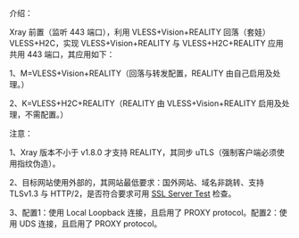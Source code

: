 介绍：

Xray 前置（监听 443 端口），利用 VLESS+Vision+REALITY 回落（套娃） VLESS+H2C，实现 VLESS+Vision+REALITY 与 VLESS+H2C+REALITY 应用共用 443 端口，其应用如下：

1、M=VLESS+Vision+REALITY（回落与转发配置，REALITY 由自己启用及处理。）

2、K=VLESS+H2C+REALITY（REALITY 由 VLESS+Vision+REALITY 启用及处理，不需配置。）

注意：

1、Xray 版本不小于 v1.8.0 才支持 REALITY，其同步 uTLS（强制客户端必须使用指纹伪造）。

2、目标网站使用外部的，其网站最低要求：国外网站、域名非跳转、支持 TLSv1.3 与 HTTP/2，是否符合要求可用 [SSL Server Test](https://www.ssllabs.com/ssltest/) 检查。

3、配置1：使用 Local Loopback 连接，且启用了 PROXY protocol。配置2：使用 UDS 连接，且启用了 PROXY protocol。
